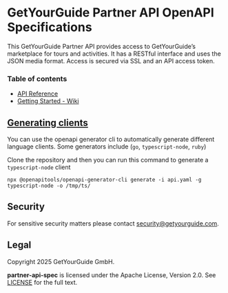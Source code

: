 # GetYourGuide Partner API OpenAPI Specifications
This GetYourGuide Partner API provides access to GetYourGuide’s marketplace for tours and activities. 
It has a RESTful interface and uses the JSON media format. Access is secured via SSL and an API access token.
### Table of contents

* [API Reference](https://code.getyourguide.com/partner-api-spec/)
* [Getting Started - Wiki](https://github.com/getyourguide/partner-api-spec/wiki/Getting-started)

## [Generating clients](https://openapi-generator.tech/docs/installation/)
You can use the openapi generator cli to automatically generate different language clients.
Some generators include (`go`, `typescript-node`, `ruby`)

Clone the repository and then you can run this command to generate a `typescript-node` client
```
npx @openapitools/openapi-generator-cli generate -i api.yaml -g typescript-node -o /tmp/ts/
```
## Security

For sensitive security matters please contact [security@getyourguide.com](mailto:security@getyourguide.com).

## Legal

Copyright 2025 GetYourGuide GmbH.

**partner-api-spec** is licensed under the Apache License, Version 2.0. See [LICENSE](LICENSE) for the full text.
